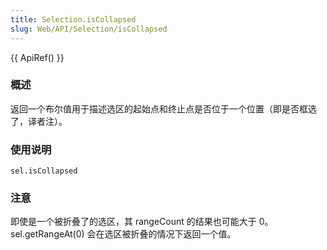 ```yaml
---
title: Selection.isCollapsed
slug: Web/API/Selection/isCollapsed
---
```


{{ ApiRef() }}

### 概述

返回一个布尔值用于描述选区的起始点和终止点是否位于一个位置（即是否框选了，译者注）。

### 使用说明

```plain
sel.isCollapsed
```

### 注意

即使是一个被折叠了的选区，其 rangeCount 的结果也可能大于 0。sel.getRangeAt(0) 会在选区被折叠的情况下返回一个值。

